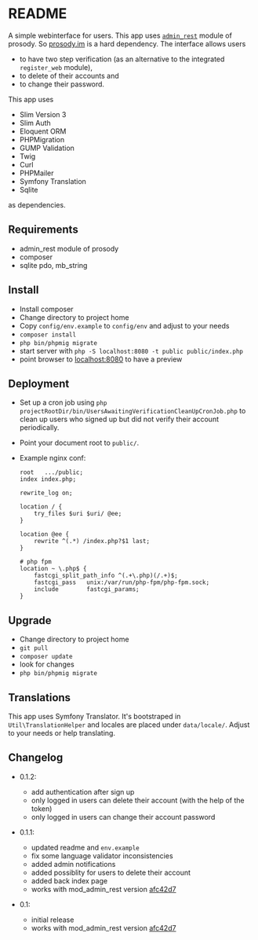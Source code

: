# README #

A simple webinterface for users. This app uses [`admin_rest`](https://github.com/snowblindroan/mod_admin_rest) module of prosody. So [prosody.im](http://prosody.im) is a hard dependency. The interface allows users

* to have two step verification (as an alternative to the integrated `register_web` module),
* to delete of their accounts and
* to change their password.

This app uses

* Slim Version 3
* Slim Auth
* Eloquent ORM
* PHPMigration
* GUMP Validation
* Twig
* Curl
* PHPMailer
* Symfony Translation
* Sqlite

as dependencies.

## Requirements ##

* admin_rest module of prosody
* composer
* sqlite pdo, mb_string

## Install ##

* Install composer
* Change directory to project home
* Copy `config/env.example` to `config/env` and adjust to your needs
* `composer install`
* `php bin/phpmig migrate`
* start server with `php -S localhost:8080 -t public public/index.php`
* point browser to [localhost:8080](http://localhost:8080) to have a preview

## Deployment ##

* Set up a cron job using `php projectRootDir/bin/UsersAwaitingVerificationCleanUpCronJob.php` to clean up users who signed up but did not verify their account periodically.
* Point your document root to `public/`.
* Example nginx conf:
  
      root   .../public;
      index index.php;    
      
      rewrite_log on;
      
      location / {
          try_files $uri $uri/ @ee;
      }
      
      location @ee {
          rewrite ^(.*) /index.php?$1 last;
      }
      
      # php fpm
      location ~ \.php$ {
          fastcgi_split_path_info ^(.+\.php)(/.+)$;
          fastcgi_pass   unix:/var/run/php-fpm/php-fpm.sock;
          include        fastcgi_params;
      }    

## Upgrade ##

* Change directory to project home
* `git pull`
* `composer update`
* look for changes
* `php bin/phpmig migrate`

## Translations ##
This app uses Symfony Translator. It's bootstraped in `Util\TranslationHelper` and locales are placed under `data/locale/`. Adjust to your needs or help translating.

## Changelog ##
- 0.1.2:
    - add authentication after sign up
    - only logged in users can delete their account (with the help of the token)
    - only logged in users can change their account password

- 0.1.1:
    - updated readme and `env.example`
    - fix some language validator inconsistencies
    - added admin notifications
    - added possiblity for users to delete their account
    - added back index page
    - works with mod_admin_rest version [afc42d7](https://github.com/snowblindroan/mod_admin_rest/commit/afc42d70f0aceb2351a1bc786d61e3f4dbdfb948)
- 0.1: 
    - initial release
    - works with mod_admin_rest version [afc42d7](https://github.com/snowblindroan/mod_admin_rest/commit/afc42d70f0aceb2351a1bc786d61e3f4dbdfb948)